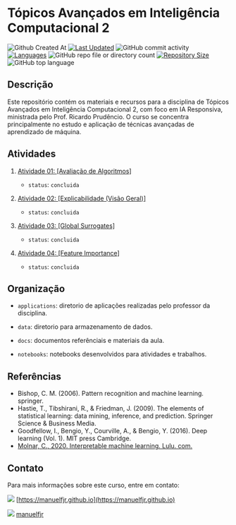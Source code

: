 <!--
[repositorio]: https://img.shields.io/
-->

# Tópicos Avançados em Inteligência Computacional 2
![Github Created At](https://img.shields.io/github/created-at/manuelfjr/topicos_avancados_ic_ii)
[![Last Updated](https://img.shields.io/github/last-commit/manuelfjr/topicos_avancados_ic_ii.svg)](https://github.com/manuelfjr/topicos_avancados_ic_ii/commits/master)
![GitHub commit activity](https://img.shields.io/github/commit-activity/w/manuelfjr/topicos_avancados_ic_ii)
[![Languages](https://img.shields.io/github/languages/count/manuelfjr/topicos_avancados_ic_ii)](https://github.com/manuelfjr/topicos_avancados_ic_ii)
![GitHub repo file or directory count](https://img.shields.io/github/directory-file-count/manuelfjr/topicos_avancados_ic_ii)
[![Repository Size](https://img.shields.io/github/repo-size/manuelfjr/topicos_avancados_ic_ii)](https://github.com/manuelfjr/topicos_avancados_ic_ii)
![GitHub top language](https://img.shields.io/github/languages/top/manuelfjr/topicos_avancados_ic_ii)


## Descrição
Este repositório contém os materiais e recursos para a disciplina de Tópicos Avançados em Inteligência Computacional 2, com foco em IA Responsiva, ministrada pelo Prof. Ricardo Prudêncio. O curso se concentra principalmente no estudo e aplicação de técnicas avançadas de aprendizado de máquina.

## Atividades

1. [Atividade 01: [Avaliação de Algoritmos]](/notebooks/01.atividade-01-dt.ipynb)
    - `status`: `concluida`

2. [Atividade 02: [Explicabilidade (Visão Geral)]](/notebooks/02.atividade-02.md)
    - `status`: `concluida`


3. [Atividade 03: [Global Surrogates]](/notebooks/03.atividade-03-surrogates.ipynb)
    - `status`: `concluida`

4. [Atividade 04: [Feature Importance]](/notebooks/04.atividade-04-feature_importance.ipynb)
    - `status`: `concluida`

## Organização

- `applications`: diretorio de aplicações realizadas pelo professor da disciplina.

- `data`: diretorio para armazenamento de dados.

- `docs`: documentos referênciais e materiais da aula.

- `notebooks`: notebooks desenvolvidos para atividades e trabalhos.

[]()
## Referências
- Bishop, C. M. (2006). Pattern recognition and machine learning. springer.
- Hastie, T., Tibshirani, R., & Friedman, J. (2009). The elements of statistical learning: data mining, inference, and prediction. Springer Science & Business Media.
- Goodfellow, I., Bengio, Y., Courville, A., & Bengio, Y. (2016). Deep learning (Vol. 1). MIT press Cambridge.
- [Molnar, C., 2020. Interpretable machine learning. Lulu. com.](/docs/Molnar-interpretable-machine-learning_compressed.pdf)

## Contato
Para mais informações sobre este curso, entre em contato:

[<img src="https://img.icons8.com/ios/20/000000/domain.png"/>](https://manuelfjr.github.io) [https://manuelfjr.github.io](https://manuelfjr.github.io)

[<img src="https://img.icons8.com/ios/20/000000/github--v1.png"/>](https://github.com/manuelfjr) [manuelfjr](https://github.com/manuelfjr)